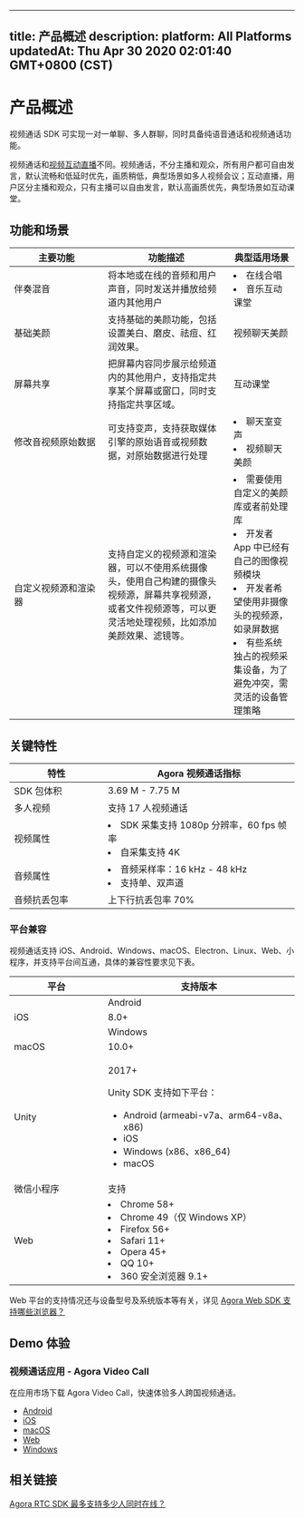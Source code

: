 
---
title: 产品概述
description: 
platform: All Platforms
updatedAt: Thu Apr 30 2020 02:01:40 GMT+0800 (CST)
---
# 产品概述
视频通话 SDK 可实现一对一单聊、多人群聊，同时具备纯语音通话和视频通话功能。

视频通话和[视频互动直播](https://docs.agora.io/cn/Interactive%20Broadcast/product_live?platform=All%20Platforms)不同。视频通话，不分主播和观众，所有用户都可自由发言，默认流畅和低延时优先，画质稍低，典型场景如多人视频会议；互动直播，用户区分主播和观众，只有主播可以自由发言，默认高画质优先，典型场景如互动课堂。

## 功能和场景

<style> table th:first-of-type {     width: 150px; } th:third-of-type {     width: 170px; }</style>

| 主要功能             | 功能描述                                                     | 典型适用场景                                                 |
| -------------------- | ------------------------------------------------------------ | ------------------------------------------------------------ |
| 伴奏混音             | 将本地或在线的音频和用户声音，同时发送并播放给频道内其他用户 | <li>在线合唱<li>音乐互动课堂                                         |
| 基础美颜          | 支持基础的美颜功能，包括设置美白、磨皮、祛痘、红润效果。 | 视频聊天美颜                       |
| 屏幕共享     | 把屏幕内容同步展示给频道内的其他用户，支持指定共享某个屏幕或窗口，同时支持指定共享区域。      | 互动课堂          |
| 修改音视频原始数据   | 可支持变声，支持获取媒体引擎的原始语音或视频数据，对原始数据进行处理 | <li>聊天室变声<li>视频聊天美颜                                       |
| 自定义视频源和渲染器 | 支持自定义的视频源和渲染器，可以不使用系统摄像头，使用自己构建的摄像头视频源，屏幕共享视频源，或者文件视频源等，可以更灵活地处理视频，比如添加美颜效果、滤镜等。 | <li>需要使用自定义的美颜库或者前处理库<li>开发者 App 中已经有自己的图像视频模块<li>开发者希望使用非摄像头的视频源，如录屏数据<li>有些系统独占的视频采集设备，为了避免冲突，需灵活的设备管理策略 |

	
## 关键特性

| 特性         | Agora 视频通话指标                                           |
| ------------ | ------------------------------------------------------------ |
| SDK 包体积   | 3.69 M - 7.75 M                                              |
| 多人视频     | 支持 17 人视频通话 |
| 视频属性     | <li>SDK 采集支持 1080p 分辨率，60 fps 帧率 <li>自采集支持 4K |
| 音频属性     | <li>音频采样率：16 kHz - 48 kHz <li>支持单、双声道           |
| 音频抗丢包率 | 上下行抗丢包率 70%                                           |

### 平台兼容

视频通话支持 iOS、Android、Windows、macOS、Electron、Linux、Web、小程序，并支持平台间互通，具体的兼容性要求见下表。

| 平台       | 支持版本                                                     |
| ---------- | ------------------------------------------------------------ |
	| Android    | <p>4.1+</p><p>Android SDK 支持如下 ABI：</p><ul><li>armeabi-v7a<li>arm64-v8a<li>x86<li>x86_64                                                         |
| iOS        | 8.0+                                                         |
	| Windows    | <p>Windows 7</p><p>Windows SDK 支持如下架构：<p><ul><li>x86<li>x64                                                      |
| macOS      | 10.0+                                                        |
| Unity      | <p>2017+</p><p>Unity SDK 支持如下平台：<p><ul><li>Android (armeabi-v7a、arm64-v8a、x86)<li>iOS<li>Windows (x86、x86_64)<li>macOS                                                         |
| 微信小程序 | 支持                                                         |
| Web        | <li>Chrome 58+ <li>Chrome 49（仅 Windows XP）<li>Firefox 56+ <li>Safari 11+ <li>Opera 45+ <li>QQ 10+ <li>360 安全浏览器 9.1+ |

<div class="alert note">Web 平台的支持情况还与设备型号及系统版本等有关，详见 <a href="https://docs.agora.io/cn/faq/browser_support">Agora Web SDK 支持哪些浏览器？</a></div>

## Demo 体验

### 视频通话应用 - Agora Video Call

在应用市场下载 Agora Video Call，快速体验多人跨国视频通话。

- [Android](http://android.myapp.com/myapp/detail.htm?apkName=io.agora.vcall)
- [iOS](https://itunes.apple.com/cn/app/agora-video-call/id1080303824)
- [macOS](https://itunes.apple.com/cn/app/agora-video-call/id1112106913)
- [Web](https://videocall.agora.io/#/)
- [Windows](https://download.agora.io/avc/release/AgoraVideoCall_Setup_V4.2.0.0030.exe)
	
## 相关链接
[Agora RTC SDK 最多支持多少人同时在线？](https://docs.agora.io/cn/faq/capacity)

